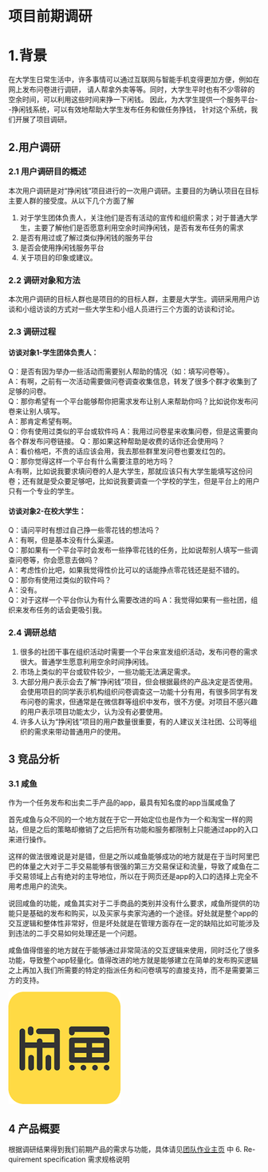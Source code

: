 # 项目前期调研

# 1.背景
在大学生日常生活中，许多事情可以通过互联网与智能手机变得更加方便，例如在网上发布问卷进行调研，
请人帮拿外卖等等。同时，大学生平时也有不少零碎的空余时间，可以利用这些时间来挣一下闲钱。
因此，为大学生提供一个服务平台--挣闲钱系统，可以有效地帮助大学生发布任务和做任务挣钱，
针对这个系统，我们开展了项目调研。


## 2.用户调研

### 2.1 用户调研目的概述
本次用户调研是对“挣闲钱”项目进行的一次用户调研。主要目的为确认项目在目标主要人群的接受度。从以下几个方面了解
1. 对于学生团体负责人，关注他们是否有活动的宣传和组织需求；对于普通大学生，主要了解他们是否愿意利用空余时间挣闲钱，是否有发布任务的需求 
2. 是否有用过或了解过类似挣闲钱的服务平台
3. 是否会使用挣闲钱服务平台
4. 关于项目的印象或建议。 

### 2.2 调研对象和方法
本次用户调研的目标人群也是项目的的目标人群，主要是大学生。调研采用用户访谈和小组访谈的方式对一些大学生和小组人员进行三个方面的访谈和讨论。

### 2.3 调研过程

#### 访谈对象1-学生团体负责人：

Q：是否有因为举办一些活动而需要别人帮助的情况（如：填写问卷等）。  
A：有啊，之前有一次活动需要做问卷调查收集信息，转发了很多个群才收集到了足够的问卷。  
Q：那你希望有一个平台能够帮你把需求发布让别人来帮助你吗？比如说你发布问卷来让别人填写。  
A：那肯定希望有啊。  
Q：你有使用过类似的平台或软件吗
A：我用过问卷星来收集问卷，但是这需要向各个群发布问卷链接。
Q：那如果这种帮助是收费的话你还会使用吗？  
A：看价格吧，不贵的话应该会用，我去那些群里发问卷也要发红包的。  
Q：那你觉得这样一个平台有什么需要注意的地方吗？  
A:有啊，比如说我要求填问卷的人是大学生，那就应该只有大学生能填写这份问卷；还有就是受众要足够吧，比如说我要调查一个学校的学生，但是平台上的用户只有一个专业的学生。  

#### 访谈对象2-在校大学生：

Q：请问平时有想过自己挣一些零花钱的想法吗？  
A：有啊，但是基本没有什么渠道。  
Q：那如果有一个平台平时会发布一些挣零花钱的任务，比如说帮别人填写一些调查问卷等，你会愿意去做吗？   
A：考虑性价比吧，如果我觉得性价比可以的话能挣点零花钱还是挺不错的。  
Q：那你有使用过类似的软件吗？  
A：没有。  
Q：对于这样一个平台你认为有什么需要改进的吗
A：我觉得如果有一些社团，组织来发布任务的话会更吸引我。

### 2.4 调研总结
1. 很多的社团干事在组织活动时需要一个平台来宣发组织活动，发布问卷的需求很大。普通学生愿意利用空余时间挣闲钱。
2. 市场上类似的平台或软件较少，一些功能无法满足需求。
3. 大部分用户表示会去了解“挣闲钱”项目，但会根据最终的产品决定是否使用。会使用项目的同学表示机构组织问卷调查这一功能十分有用，有很多同学有发布问卷的需求，但通常是在微信群等组织中发布，很不方便。对项目不感兴趣的用户表示项目功能太少，认为没有必要使用。  
4. 许多人认为“挣闲钱”项目的用户数量很重要，有的人建议关注社团、公司等组织的需求来带动普通用户的使用。  

## 3 竞品分析

### 3.1 咸鱼

作为一个任务发布和出卖二手产品的app，最具有知名度的app当属咸鱼了

首先咸鱼与众不同的一个地方就在于它一开始定位也是作为一个和淘宝一样的网站，但是之后的策略却撤销了之后把所有功能和服务都限制上只能通过app的入口来进行操作。

这样的做法很难说是对是错，但是之所以咸鱼能够成功的地方就是在于当时阿里巴巴的体量之大对于二手交易能够有很强的第三方交易保证和流量，导致了咸鱼在二手交易领域上占有绝对的主导地位，所以在于网页还是app的入口的选择上完全不用考虑用户的流失。

说回咸鱼的功能，咸鱼其实对于二手商品的类别并没有什么要求，咸鱼所提供的功能只是基础的发布和购买，以及买家与卖家沟通的一个途径。好处就是整个app的交互逻辑和整体性非常好，但是坏处就是在管理方面存在一定的缺陷比如可能涉及到违法的二手交易如何处理还是一个问题。

咸鱼值得借鉴的地方就在于能够通过非常简洁的交互逻辑来使用，同时泛化了很多功能，导致整个app轻量化。值得改进的地方就是能够建立在简单的发布购买逻辑之上再加入我们所需要的特定的指派任务和问卷填写的直接支持，而不是需要第三方的支持。

 ![咸鱼logo](./assets/xianyu.png)

## 4 产品概要

根据调研结果得到我们前期产品的需求与功能，具体请见[团队作业主页](https://owl-movies-ticket-system.github.io/Dashboard/) 中 6. Re- quirement specification 需求规格说明


